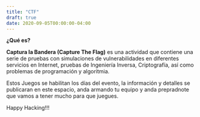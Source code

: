 ```yaml
---
title: "CTF"
draft: true
date: 2020-09-05T00:00:00-04:00
---
```

**¿Qué es?**

**Captura la Bandera (Capture The Flag)** es una actividad que contiene una serie de pruebas con simulaciones de vulnerabilidades en diferentes servicios en Internet, pruebas de Ingeniería Inversa, Criptografía, así como problemas de programación y algoritmia.

Estos Juegos se habilitan los días del evento, la información y detalles se publicaran en este espacio, anda armando tu equipo y anda prepradnote que vamos a tener mucho para que juegues.

Happy Hacking!!!
